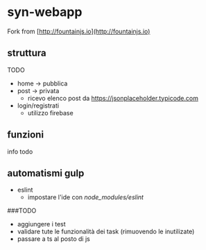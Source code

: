 # syn-webapp
Fork from  [http://fountainjs.io](http://fountainjs.io)

## struttura
TODO
* home -> pubblica
* post -> privata
  * ricevo elenco post da https://jsonplaceholder.typicode.com
* login/registrati
   * utilizzo firebase 
   
## funzioni
info todo
## automatismi gulp
* eslint  
    * impostare l'ide con *node_modules/eslint*
 


###TODO
* aggiungere i test
* validare tute le funzionalità dei task (rimuovendo le inutilizate)
* passare a ts al posto di js